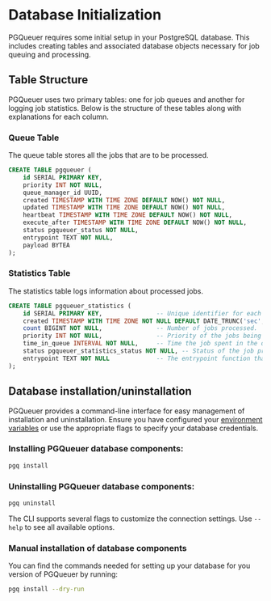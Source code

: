 # Database Initialization

PGQueuer requires some initial setup in your PostgreSQL database. This includes creating tables and associated database objects necessary for job queuing and processing.

## Table Structure

PGQueuer uses two primary tables: one for job queues and another for logging job statistics. Below is the structure of these tables along with explanations for each column.

### Queue Table

The queue table stores all the jobs that are to be processed.

```sql
CREATE TABLE pgqueuer (
    id SERIAL PRIMARY KEY,
    priority INT NOT NULL,
    queue_manager_id UUID,
    created TIMESTAMP WITH TIME ZONE DEFAULT NOW() NOT NULL,
    updated TIMESTAMP WITH TIME ZONE DEFAULT NOW() NOT NULL,
    heartbeat TIMESTAMP WITH TIME ZONE DEFAULT NOW() NOT NULL,
    execute_after TIMESTAMP WITH TIME ZONE DEFAULT NOW() NOT NULL,
    status pgqueuer_status NOT NULL,
    entrypoint TEXT NOT NULL,
    payload BYTEA
);
```

### Statistics Table

The statistics table logs information about processed jobs.

```sql
CREATE TABLE pgqueuer_statistics (
    id SERIAL PRIMARY KEY,               -- Unique identifier for each log entry.
    created TIMESTAMP WITH TIME ZONE NOT NULL DEFAULT DATE_TRUNC('sec', NOW() at time zone 'UTC'), -- Timestamp when the log entry was created.
    count BIGINT NOT NULL,               -- Number of jobs processed.
    priority INT NOT NULL,               -- Priority of the jobs being logged.
    time_in_queue INTERVAL NOT NULL,     -- Time the job spent in the queue.
    status pgqueuer_statistics_status NOT NULL, -- Status of the job processing (exception, successful).
    entrypoint TEXT NOT NULL             -- The entrypoint function that processed the job.
);
```

## Database installation/uninstallation

PGQueuer provides a command-line interface for easy management of installation and uninstallation. Ensure you have configured your [environment variables](https://magicstack.github.io/asyncpg/current/api/index.html#connection) or use the appropriate flags to specify your database credentials.

### Installing PGQueuer database components:
```bash
pgq install
```

### Uninstalling PGQueuer database components:
```bash
pgq uninstall
```

The CLI supports several flags to customize the connection settings. Use `--help` to see all available options.

### Manual installation of database components

You can find the commands needed for setting up your database for you version of PGQueuer by running:
```bash
pgq install --dry-run
```
